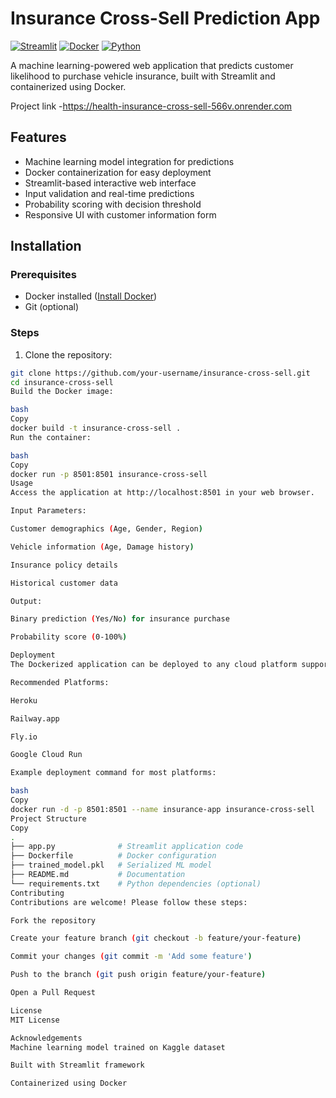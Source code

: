 # Insurance Cross-Sell Prediction App

[![Streamlit](https://img.shields.io/badge/Streamlit-FF4B4B?style=for-the-badge&logo=Streamlit&logoColor=white)](https://streamlit.io/)
[![Docker](https://img.shields.io/badge/Docker-2CA5E0?style=for-the-badge&logo=docker&logoColor=white)](https://www.docker.com/)
[![Python](https://img.shields.io/badge/Python-3.9-blue?style=for-the-badge&logo=python&logoColor=white)](https://python.org)

A machine learning-powered web application that predicts customer likelihood to purchase vehicle insurance, built with Streamlit and containerized using Docker.

Project link -https://health-insurance-cross-sell-566v.onrender.com

## Features

- Machine learning model integration for predictions
- Docker containerization for easy deployment
- Streamlit-based interactive web interface
- Input validation and real-time predictions
- Probability scoring with decision threshold
- Responsive UI with customer information form

## Installation

### Prerequisites
- Docker installed ([Install Docker](https://docs.docker.com/get-docker/))
- Git (optional)

### Steps
1. Clone the repository:
```bash
git clone https://github.com/your-username/insurance-cross-sell.git
cd insurance-cross-sell
Build the Docker image:

bash
Copy
docker build -t insurance-cross-sell .
Run the container:

bash
Copy
docker run -p 8501:8501 insurance-cross-sell
Usage
Access the application at http://localhost:8501 in your web browser.

Input Parameters:

Customer demographics (Age, Gender, Region)

Vehicle information (Age, Damage history)

Insurance policy details

Historical customer data

Output:

Binary prediction (Yes/No) for insurance purchase

Probability score (0-100%)

Deployment
The Dockerized application can be deployed to any cloud platform supporting containers:

Recommended Platforms:

Heroku

Railway.app

Fly.io

Google Cloud Run

Example deployment command for most platforms:

bash
Copy
docker run -d -p 8501:8501 --name insurance-app insurance-cross-sell
Project Structure
Copy
.
├── app.py              # Streamlit application code
├── Dockerfile          # Docker configuration
├── trained_model.pkl   # Serialized ML model
├── README.md           # Documentation
└── requirements.txt    # Python dependencies (optional)
Contributing
Contributions are welcome! Please follow these steps:

Fork the repository

Create your feature branch (git checkout -b feature/your-feature)

Commit your changes (git commit -m 'Add some feature')

Push to the branch (git push origin feature/your-feature)

Open a Pull Request

License
MIT License

Acknowledgements
Machine learning model trained on Kaggle dataset

Built with Streamlit framework

Containerized using Docker
